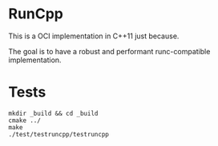 # RunCpp

This is a OCI implementation in C++11 just because.

The goal is to have a robust and performant runc-compatible implementation.

# Tests

```
mkdir _build && cd _build
cmake ../
make
./test/testruncpp/testruncpp
```
